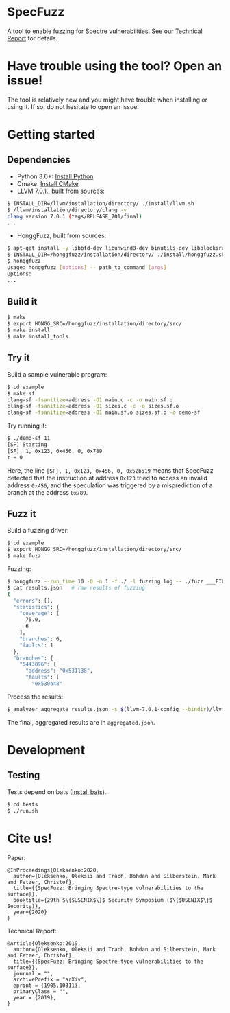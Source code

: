 # SpecFuzz
A tool to enable fuzzing for Spectre vulnerabilities. See our [Technical Report](https://arxiv.org/abs/1905.10311) for details.

# Have trouble using the tool? Open an issue!
The tool is relatively new and you might have trouble when installing or using it. If so, do not hesitate to open an issue.

# Getting started

## Dependencies
* Python 3.6+: [Install Python](https://www.python.org/downloads/)
* Cmake: [Install CMake](https://cmake.org/install/)
* LLVM 7.0.1., built from sources:
```bash
$ INSTALL_DIR=/llvm/installation/directory/ ./install/llvm.sh
$ /llvm/installation/directory/clang -v
clang version 7.0.1 (tags/RELEASE_701/final)
...
```
* HonggFuzz, built from sources:
```bash
$ apt-get install -y libbfd-dev libunwind8-dev binutils-dev libblocksruntime-dev
$ INSTALL_DIR=/honggfuzz/installation/directory/ ./install/honggfuzz.sh
$ honggfuzz
Usage: honggfuzz [options] -- path_to_command [args]
Options:
...
```
## Build it
```bash
$ make
$ export HONGG_SRC=/honggfuzz/installation/directory/src/
$ make install
$ make install_tools
```
## Try it
Build a sample vulnerable program:
```bash
$ cd example
$ make sf
clang-sf -fsanitize=address -O1 main.c -c -o main.sf.o
clang-sf -fsanitize=address -O1 sizes.c -c -o sizes.sf.o
clang-sf -fsanitize=address -O1 main.sf.o sizes.sf.o -o demo-sf
```
Try running it:
```bash
$ ./demo-sf 11
[SF] Starting
[SF], 1, 0x123, 0x456, 0, 0x789
r = 0
```
Here, the line `[SF], 1, 0x123, 0x456, 0, 0x52b519` means that SpecFuzz detected that the instruction
at address `0x123` tried to access an invalid address `0x456`, and the speculation was triggered
by a misprediction of a branch at the address `0x789`.
## Fuzz it
Build a fuzzing driver:
```bash
$ cd example
$ export HONGG_SRC=/honggfuzz/installation/directory/src/
$ make fuzz
```
Fuzzing:
```bash
$ honggfuzz --run_time 10 -Q -n 1 -f ./ -l fuzzing.log -- ./fuzz ___FILE___ 2>&1 | analyzer collect -r fuzzing.log -o results.json -b ./fuzz
$ cat results.json   # raw results of fuzzing
{
  "errors": [],
  "statistics": {
    "coverage": [
      75.0,
      6
    ],
    "branches": 6,
    "faults": 1
  },
  "branches": {
    "5443896": {
      "address": "0x531138",
      "faults": [
        "0x530a48"
```
Process the results:
```bash
$ analyzer aggregate results.json -s $(llvm-7.0.1-config --bindir)/llvm-symbolizer -b ./fuzz -o aggregated.json
```
The final, aggregated results are in `aggregated.json`.

# Development

## Testing
Tests depend on bats ([Install bats](https://github.com/sstephenson/bats/wiki/Install-Bats-Using-a-Package)).
```bash
$ cd tests
$ ./run.sh
```


# Cite us!

Paper:

```
@InProceedings{Oleksenko:2020,
  author={Oleksenko, Oleksii and Trach, Bohdan and Silberstein, Mark and Fetzer, Christof},
  title={{SpecFuzz: Bringing Spectre-type vulnerabilities to the surface}},
  booktitle={29th $\{$USENIX$\}$ Security Symposium ($\{$USENIX$\}$ Security)},
  year={2020}
}
```

Technical Report:

```
@Article{Oleksenko:2019,
  author={Oleksenko, Oleksii and Trach, Bohdan and Silberstein, Mark and Fetzer, Christof},
  title={{SpecFuzz: Bringing Spectre-type vulnerabilities to the surface}},
  journal = "",
  archivePrefix = "arXiv",
  eprint = {1905.10311},
  primaryClass = "",
  year = {2019},
}
```